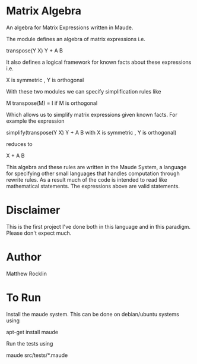 Matrix Algebra
==============

An algebra for Matrix Expressions written in Maude. 

The module defines an algebra of matrix expressions i.e.

transpose(Y X) Y + A B

It also defines a logical framework for known facts about these expressions i.e.

X is symmetric , Y is orthogonal

With these two modules we can specify simplification rules like

M transpose(M) = I if M is orthogonal

Which allows us to simplify matrix expressions given known facts. For example
the expression

simplify(transpose(Y X) Y + A B with X is symmetric , Y is orthogonal) 

reduces to

X + A B

This algebra and these rules are written in the Maude System, a language for 
specifying other small languages that handles computation through rewrite 
rules. As a result much of the code is intended to read like mathematical
statements. The expressions above are valid statements.

Disclaimer
==========

This is the first project I've done both in this language and in this paradigm.
Please don't expect much. 

Author
======
Matthew Rocklin

To Run
======

Install the maude system. This can be done on debian/ubuntu systems using

apt-get install maude

Run the tests using 

maude src/tests/*.maude
